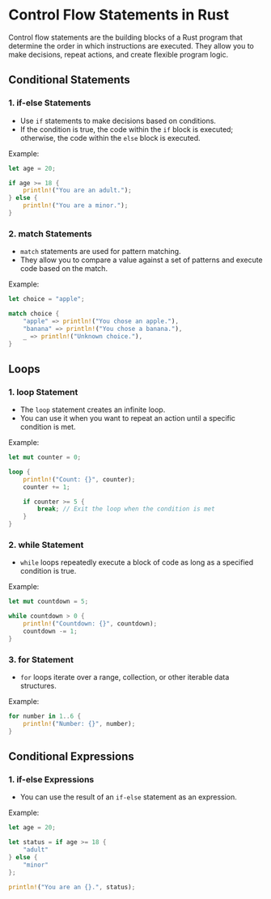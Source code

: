 # Control Flow Statements in Rust

Control flow statements are the building blocks of a Rust program that determine the order in which instructions are executed. They allow you to make decisions, repeat actions, and create flexible program logic.

## Conditional Statements

### 1. **if-else Statements**

- Use `if` statements to make decisions based on conditions.
- If the condition is true, the code within the `if` block is executed; otherwise, the code within the `else` block is executed.

Example:
```rust
let age = 20;

if age >= 18 {
    println!("You are an adult.");
} else {
    println!("You are a minor.");
}
```

### 2. **match Statements**

- `match` statements are used for pattern matching.
- They allow you to compare a value against a set of patterns and execute code based on the match.

Example:
```rust
let choice = "apple";

match choice {
    "apple" => println!("You chose an apple."),
    "banana" => println!("You chose a banana."),
    _ => println!("Unknown choice."),
}
```

## Loops

### 1. **loop Statement**

- The `loop` statement creates an infinite loop.
- You can use it when you want to repeat an action until a specific condition is met.

Example:
```rust
let mut counter = 0;

loop {
    println!("Count: {}", counter);
    counter += 1;

    if counter >= 5 {
        break; // Exit the loop when the condition is met
    }
}
```

### 2. **while Statement**

- `while` loops repeatedly execute a block of code as long as a specified condition is true.

Example:
```rust
let mut countdown = 5;

while countdown > 0 {
    println!("Countdown: {}", countdown);
    countdown -= 1;
}
```

### 3. **for Statement**

- `for` loops iterate over a range, collection, or other iterable data structures.

Example:
```rust
for number in 1..6 {
    println!("Number: {}", number);
}
```

## Conditional Expressions

### 1. **if-else Expressions**

- You can use the result of an `if-else` statement as an expression.

Example:
```rust
let age = 20;

let status = if age >= 18 {
    "adult"
} else {
    "minor"
};

println!("You are an {}.", status);
```
